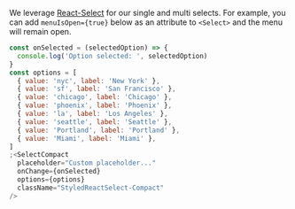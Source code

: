 We leverage [React-Select](https://github.com/JedWatson/react-select) for our single and multi selects. For example, you can add
`menuIsOpen={true}` below as an attribute to `<Select>` and the menu will remain open.

```jsx
const onSelected = (selectedOption) => {
  console.log('Option selected: ', selectedOption)
}
const options = [
  { value: 'nyc', label: 'New York' },
  { value: 'sf', label: 'San Francisco' },
  { value: 'chicago', label: 'Chicago' },
  { value: 'phoenix', label: 'Phoenix' },
  { value: 'la', label: 'Los Angeles' },
  { value: 'seattle', label: 'Seattle' },
  { value: 'Portland', label: 'Portland' },
  { value: 'Miami', label: 'Miami' },
]
;<SelectCompact
  placeholder="Custom placeholder..."
  onChange={onSelected}
  options={options}
  className="StyledReactSelect-Compact"
/>
```
